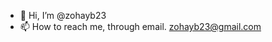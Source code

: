 - 👋 Hi, I’m @zohayb23
- 📫 How to reach me, through email.
zohayb23@gmail.com

<!---
zohayb23/zohayb23 is a ✨ special ✨ repository because its `README.md` (this file) appears on your GitHub profile.
You can click the Preview link to take a look at your changes.
--->
